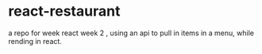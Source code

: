 # react-restaurant
a repo for week react week 2 , using an api to pull in items in a menu, while rending in react.
